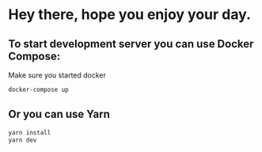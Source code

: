 # Hey there, hope you enjoy your day.

## To start development server you can use Docker Compose:

Make sure you started docker

```bash
docker-compose up
```

## Or you can use Yarn
```bash
yarn install
yarn dev
```
